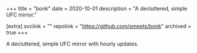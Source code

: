 +++
title = "bonk"
date = 2020-10-01
description = "A decluttered, simple UFC mirror."

[extra]
svclink = ""
repolink = "https://github.com/smeets/bonk"
archived = true
+++

A decluttered, simple UFC mirror with hourly updates.
